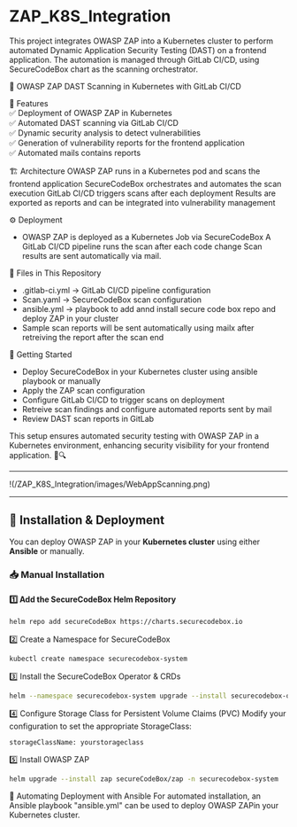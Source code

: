 # ZAP_K8S_Integration
This project integrates OWASP ZAP into a Kubernetes cluster to perform automated Dynamic Application Security Testing (DAST) on a frontend application. The automation is managed through GitLab CI/CD, using SecureCodeBox chart as the scanning orchestrator.

🚀 OWASP ZAP DAST Scanning in Kubernetes with GitLab CI/CD

📌 Features <br/>
  ✅ Deployment of OWASP ZAP in Kubernetes <br/>
  ✅ Automated DAST scanning via GitLab CI/CD <br/>
  ✅ Dynamic security analysis to detect vulnerabilities <br/>
  ✅ Generation of vulnerability reports for the frontend application <br/>
  ✅ Automated mails contains reports <br/>

🏗️ Architecture
OWASP ZAP runs in a Kubernetes pod and scans the frontend application
SecureCodeBox orchestrates and automates the scan execution
GitLab CI/CD triggers scans after each deployment
Results are exported as reports and can be integrated into vulnerability management

⚙️ Deployment
  - OWASP ZAP is deployed as a Kubernetes Job via SecureCodeBox
  A GitLab CI/CD pipeline runs the scan after each code change
  Scan results are sent automatically via mail.

📜 Files in This Repository
  - .gitlab-ci.yml → GitLab CI/CD pipeline configuration
  - Scan.yaml → SecureCodeBox scan configuration
  - ansible.yml → playbook to add annd install secure code box repo and deploy ZAP in your cluster
  - Sample scan reports will be sent automatically using mailx after retreiving the report after the scan end
 
🚀 Getting Started
  - Deploy SecureCodeBox in your Kubernetes cluster using ansible playbook or manually
  - Apply the ZAP scan configuration
  - Configure GitLab CI/CD to trigger scans on deployment
  - Retreive scan findings and configure automated reports sent by mail
  - Review DAST scan reports in GitLab

This setup ensures automated security testing with OWASP ZAP in a Kubernetes environment, enhancing security visibility for your frontend application. 🚀🔍 </br>

---

!(/ZAP_K8S_Integration/images/WebAppScanning.png)


---

## 🚀 Installation & Deployment  

You can deploy OWASP ZAP in your **Kubernetes cluster** using either **Ansible** or manually.

### 📥 Manual Installation  

#### 1️⃣ Add the SecureCodeBox Helm Repository  
```sh
helm repo add secureCodeBox https://charts.securecodebox.io
```
2️⃣ Create a Namespace for SecureCodeBox

```sh
kubectl create namespace securecodebox-system
```

3️⃣ Install the SecureCodeBox Operator & CRDs
```sh
helm --namespace securecodebox-system upgrade --install securecodebox-operator secureCodeBox/operator
```

4️⃣ Configure Storage Class for Persistent Volume Claims (PVC)
Modify your configuration to set the appropriate StorageClass:
```sh
storageClassName: yourstorageclass
```

5️⃣ Install OWASP ZAP
```sh
helm upgrade --install zap secureCodeBox/zap -n securecodebox-system
```

🔄 Automating Deployment with Ansible
For automated installation, an Ansible playbook "ansible.yml" can be used to deploy OWASP ZAPin your Kubernetes cluster.

